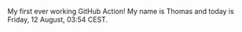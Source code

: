 My first ever working GitHub Action!
My name is Thomas and today is Friday, 12 August, 03:54 CEST. 
